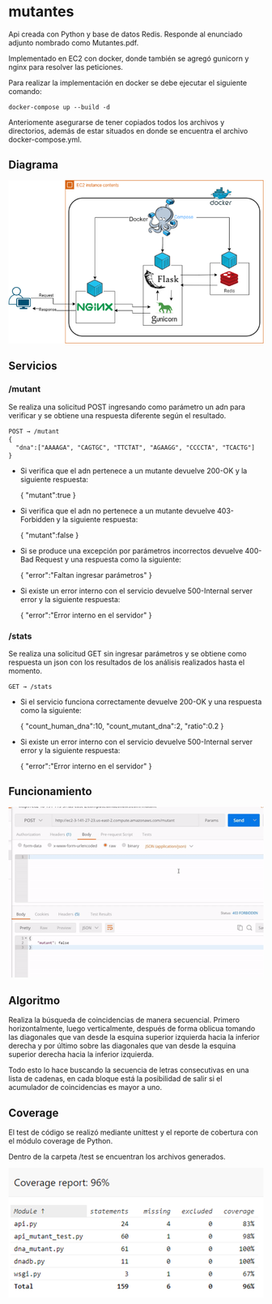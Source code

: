 # mutantes
Api creada con Python y base de datos Redis. Responde al enunciado adjunto nombrado como Mutantes.pdf. 

Implementado en EC2 con docker, donde también se agregó gunicorn y nginx para resolver las peticiones.

Para realizar la implementación en docker se debe ejecutar el siguiente comando:
```
docker-compose up --build -d
```
Anteriomente asegurarse de tener copiados todos los archivos y directorios, además de estar situados en donde se encuentra el archivo docker-compose.yml.

## Diagrama
![diagrama](https://github.com/jssknn/mutantes/blob/main/diagrama.png)

## Servicios
### /mutant
Se realiza una solicitud POST ingresando como parámetro un adn para verificar y se obtiene una respuesta diferente según el resultado.
```
POST → /mutant
{
  "dna":["AAAAGA", "CAGTGC", "TTCTAT", "AGAAGG", "CCCCTA", "TCACTG"]
}
```
- Si verifica que el adn pertenece a un mutante devuelve 200-OK y la siguiente respuesta:

  {
    "mutant":true
  }
- Si verifica que el adn no pertenece a un mutante devuelve 403-Forbidden y la siguiente respuesta:

  {
    "mutant":false
  }
- Si se produce una excepción por parámetros incorrectos devuelve 400-Bad Request y una respuesta como la siguiente:

  {
    "error":"Faltan ingresar parámetros"
  }

- Si existe un error interno con el servicio devuelve 500-Internal server error y la siguiente respuesta:

  {
    "error":"Error interno en el servidor"
  }
### /stats
Se realiza una solicitud GET sin ingresar parámetros y se obtiene como respuesta un json con los resultados de los análisis realizados hasta el momento.
```
GET → /stats 
```
- Si el servicio funciona correctamente devuelve 200-OK y una respuesta como la siguiente:

  {
  "count_human_dna":10, "count_mutant_dna":2, "ratio":0.2
  }

- Si existe un error interno con el servicio devuelve 500-Internal server error y la siguiente respuesta:

  {
  "error":"Error interno en el servidor"
  }

## Funcionamiento
![postman](https://github.com/jssknn/mutantes/blob/main/postman.gif)

## Algoritmo
Realiza la búsqueda de coincidencias de manera secuencial. Primero horizontalmente, luego verticalmente, después de forma oblicua tomando las diagonales que van desde la esquina superior izquierda hacia la inferior derecha y por último sobre las diagonales que van desde la esquina superior derecha hacia la inferior izquierda.

Todo esto lo hace buscando la secuencia de letras consecutivas en una lista de cadenas, en cada bloque está la posibilidad de salir si el acumulador de coincidencias es mayor a uno.
 

## Coverage
El test de código se realizó mediante unittest y el reporte de cobertura con el módulo coverage de Python. 

Dentro de la carpeta /test se encuentran los archivos generados.

![diagrama](https://github.com/jssknn/mutantes/blob/main/coverage.PNG)
